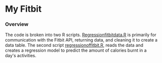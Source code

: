# My Fitbit
### Overview

The code is broken into two R scripts. <a href='https://github.com/jlweichen/myFitbit/blob/master/regressionfitbitdata.r'> Regressionfitbitdata.R</a> is primarily for communication with the Fitbit API, returning data, and cleaning it to create a data table. The second script <a href='https://github.com/jlweichen/myFitbit/blob/master/regressionoffitbit.r'>regressionoffitbit.R</a>, reads the data and creates a regression model to predict the amount of calories burnt in a day's activities.

###

